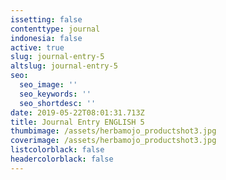 ```yaml
---
issetting: false
contenttype: journal
indonesia: false
active: true
slug: journal-entry-5
altslug: journal-entry-5
seo:
  seo_image: ''
  seo_keywords: ''
  seo_shortdesc: ''
date: 2019-05-22T08:01:31.713Z
title: Journal Entry ENGLISH 5
thumbimage: /assets/herbamojo_productshot3.jpg
coverimage: /assets/herbamojo_productshot3.jpg
listcolorblack: false
headercolorblack: false
---
```



